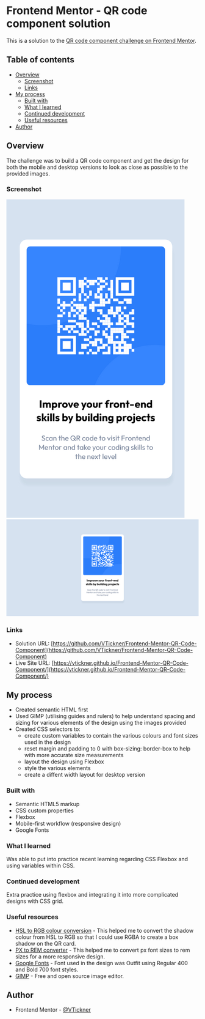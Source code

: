 # Frontend Mentor - QR code component solution

This is a solution to the [QR code component challenge on Frontend Mentor](https://www.frontendmentor.io/challenges/qr-code-component-iux_sIO_H).

## Table of contents

- [Overview](#overview)
  - [Screenshot](#screenshot)
  - [Links](#links)
- [My process](#my-process)
  - [Built with](#built-with)
  - [What I learned](#what-i-learned)
  - [Continued development](#continued-development)
  - [Useful resources](#useful-resources)
- [Author](#author)

## Overview

The challenge was to build a QR code component and get the design for both the mobile and desktop versions to look as close as possible to the provided images.

### Screenshot

![Mobile qr code component screenshot](./images/mobile-qr-code-screenshot.jpg)
![Desktop qr code component screenshot](./images/desktop-qr-code-screenshot.jpg)

### Links

- Solution URL: [https://github.com/VTickner/Frontend-Mentor-QR-Code-Component](https://github.com/VTickner/Frontend-Mentor-QR-Code-Component)
- Live Site URL: [https://vtickner.github.io/Frontend-Mentor-QR-Code-Component/](https://vtickner.github.io/Frontend-Mentor-QR-Code-Component/)

## My process

- Created semantic HTML first
- Used GIMP (utilising guides and rulers) to help understand spacing and sizing for various elements of the design using the images provided
- Created CSS selectors to:
  - create custom variables to contain the various colours and font sizes used in the design
  - reset margin and padding to 0 with box-sizing: border-box to help with more accurate size measurements
  - layout the design using Flexbox
  - style the various elements
  - create a diffent width layout for desktop version

### Built with

- Semantic HTML5 markup
- CSS custom properties
- Flexbox
- Mobile-first workflow (responsive design)
- Google Fonts

### What I learned

Was able to put into practice recent learning regarding CSS Flexbox and using variables within CSS.

### Continued development

Extra practice using flexbox and integrating it into more complicated designs with CSS grid.

### Useful resources

- [HSL to RGB colour conversion](https://www.rapidtables.com/convert/color/hsl-to-rgb.html) - This helped me to convert the shadow colour from HSL to RGB so that I could use RGBA to create a box shadow on the QR card.
- [PX to REM converter](https://pixelsconverter.com/px-to-rem) - This helped me to convert px font sizes to rem sizes for a more responsive design.
- [Google Fonts](https://fonts.google.com/specimen/Outfit) - Font used in the design was Outfit using Regular 400 and Bold 700 font styles.
- [GIMP](https://www.gimp.org/) - Free and open source image editor.

## Author

- Frontend Mentor - [@VTickner](https://www.frontendmentor.io/profile/VTickner)
